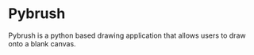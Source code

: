 # Pybrush
Pybrush is a python based drawing application that allows users to draw onto a blank canvas.
